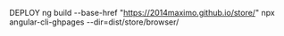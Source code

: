 
DEPLOY
ng build --base-href "https://2014maximo.github.io/store/"
npx angular-cli-ghpages --dir=dist/store/browser/